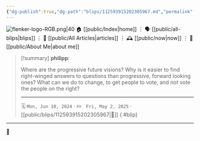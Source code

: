 ```yaml
---
{"dg-publish":true,"dg-path":"blips/112593915202305967.md","permalink":"/blips/112593915202305967/","title":"philipp on mastodon @ 2024-06-10"}
---
```



<div class="transclusion internal-embed is-loaded"><div class="markdown-embed">




![flenker-logo-RGB.png|40](/img/user/attachments/flenker-logo-RGB.png)
🏠 [[public/Index\|home]]  ⋮ 🗣️ [[public/all-blips\|blips]] ⋮  📝 [[public/All Articles\|articles]]  ⋮ 🕰️ [[public/now\|now]] ⋮ 🪪 [[public/About Me\|about me]]


</div></div>


> [!summary] **philipp**:
>
> Where are the progressive future visions? Why is it easier to find right-winged answers to questions than progressive, forward looking ones? What can we do to change, to get people to vote, and not vote the people on the right?
> - - -
>
> 🗓️ <code>Mon, Jun 10, 2024</code>  · ✏️ <code> Fri, May 2, 2025</code>  · [[public/blips/112593915202305967\|🔗]]
{ #blip}


- - -

 👾
